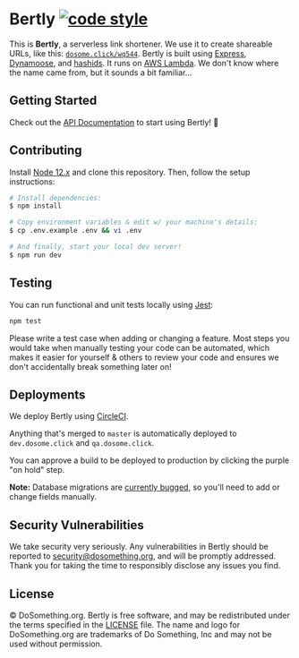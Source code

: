 # Bertly [![code style](https://img.shields.io/badge/style-flake8-blue.svg)](http://flake8.pycqa.org/en/latest/)

This is **Bertly**, a serverless link shortener. We use it to create shareable URLs, like this: [`dosome.click/wq544`](https://dosome.click/wq544). Bertly is built using [Express](https://expressjs.com/), [Dynamoose](https://dynamoosejs.com), and [hashids](https://hashids.org/). It runs on [AWS Lambda](https://aws.amazon.com/lambda/). We don't know where the name came from, but it sounds a bit familiar...

## Getting Started

Check out the [API Documentation](https://github.com/DoSomething/bertly/blob/master/documentation/README.md) to start using
Bertly! :link:

## Contributing

Install [Node 12.x](https://nodejs.org/en/) and clone this repository. Then, follow the setup instructions:

```sh
# Install dependencies:
$ npm install

# Copy environment variables & edit w/ your machine's details:
$ cp .env.example .env && vi .env

# And finally, start your local dev server!
$ npm run dev
```

## Testing

You can run functional and unit tests locally using [Jest](https://jestjs.io/):

```sh
npm test
```

Please write a test case when adding or changing a feature. Most steps you would take when manually testing your code can be automated, which makes it easier for yourself & others to review your code and ensures we don't accidentally break something later on!

## Deployments

We deploy Bertly using [CircleCI](https://app.circleci.com/pipelines/github/DoSomething/bertly?branch=master).

Anything that's merged to `master` is automatically deployed to `dev.dosome.click` and `qa.dosome.click`.

You can approve a build to be deployed to production by clicking the purple "on hold" step.

**Note:** Database migrations are [currently bugged](https://github.com/DoSomething/bertly/blob/abdaf05fecafedb0cdc3cb684e4b95ee90fa84c8/config/database.js#L21-L23), so you'll need to add or change fields manually.

## Security Vulnerabilities

We take security very seriously. Any vulnerabilities in Bertly should be reported to [security@dosomething.org](mailto:security@dosomething.org),
and will be promptly addressed. Thank you for taking the time to responsibly disclose any issues you find.

## License

&copy; DoSomething.org. Bertly is free software, and may be redistributed under the terms specified
in the [LICENSE](https://github.com/DoSomething/bertly/blob/master/LICENSE) file. The name and logo for
DoSomething.org are trademarks of Do Something, Inc and may not be used without permission.
